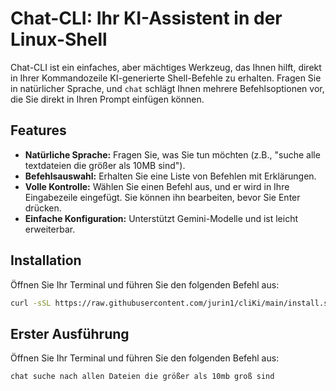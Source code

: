 # Chat-CLI: Ihr KI-Assistent in der Linux-Shell

Chat-CLI ist ein einfaches, aber mächtiges Werkzeug, das Ihnen hilft, direkt in Ihrer Kommandozeile KI-generierte Shell-Befehle zu erhalten. Fragen Sie in natürlicher Sprache, und `chat` schlägt Ihnen mehrere Befehlsoptionen vor, die Sie direkt in Ihren Prompt einfügen können.

## Features

*   **Natürliche Sprache:** Fragen Sie, was Sie tun möchten (z.B., "suche alle textdateien die größer als 10MB sind").
*   **Befehlsauswahl:** Erhalten Sie eine Liste von Befehlen mit Erklärungen.
*   **Volle Kontrolle:** Wählen Sie einen Befehl aus, und er wird in Ihre Eingabezeile eingefügt. Sie können ihn bearbeiten, bevor Sie Enter drücken.
*   **Einfache Konfiguration:** Unterstützt Gemini-Modelle und ist leicht erweiterbar.

## Installation

Öffnen Sie Ihr Terminal und führen Sie den folgenden Befehl aus:

```bash
curl -sSL https://raw.githubusercontent.com/jurin1/cliKi/main/install.sh | bash
```

## Erster Ausführung

Öffnen Sie Ihr Terminal und führen Sie den folgenden Befehl aus:

```bash
chat suche nach allen Dateien die größer als 10mb groß sind
